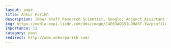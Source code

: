 ```yaml
---
layout: page
title: Ankur Parikh
description: (Now) Staff Research Scientist, Google; Adjunct Assistant Professor, NYU
img: https://media-exp1.licdn.com/dms/image/C4E03AQG5ILOHA5T-Yw/profile-displayphoto-shrink_800_800/0/1566741643834?e=1641427200&v=beta&t=sBliZNxfpH2TCZ34dAotsBQUXRzqwEG6hRLoRk8H-m8
importance: 12
category: past
redirect: http://www.ankurparikh.com/
---
```

